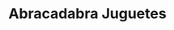 ---
title: "Abracadabra Juguetes"
url: /ciudad-autonoma-de-buenos-aires/abracadabra-juguetes/
shop: Spielzeug
---